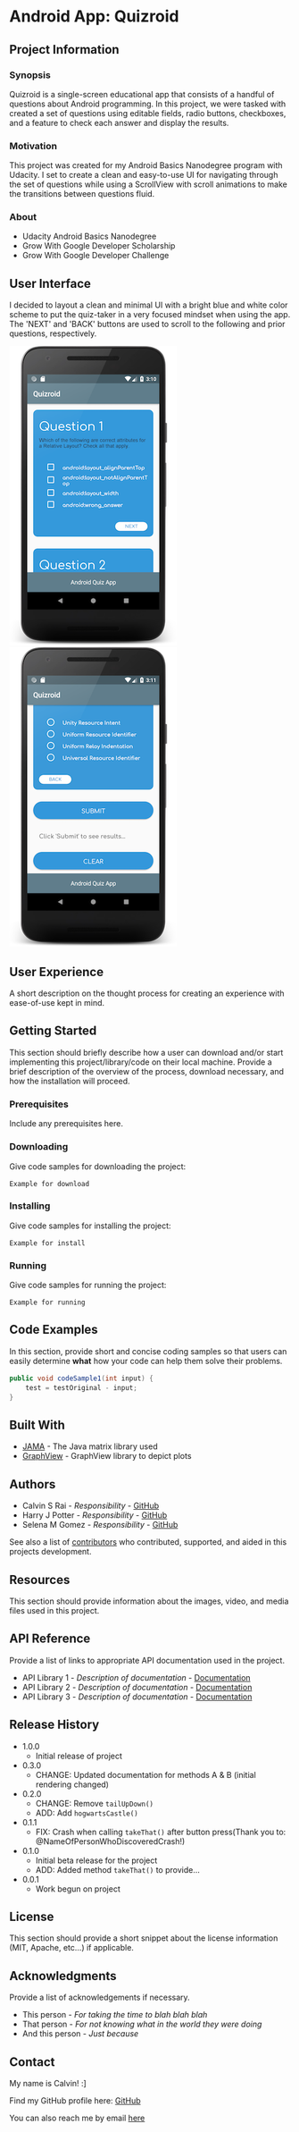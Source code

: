 # Android App: Quizroid

## Project Information

### Synopsis

Quizroid is a single-screen educational app that consists of a handful of questions about Android programming. In this project, we were tasked with created a set of questions using editable fields, radio buttons, checkboxes, and a feature to check each answer and display the results.

### Motivation

This project was created for my Android Basics Nanodegree program with Udacity. I set to create a clean and easy-to-use UI for navigating through the set of questions while using a ScrollView with scroll animations to make the transitions between questions fluid. 

###   About

- Udacity Android Basics Nanodegree
- Grow With Google Developer Scholarship
- Grow With Google Developer Challenge

## User Interface

I decided to layout a clean and minimal UI with a bright blue and white color scheme to put the quiz-taker in a very focused mindset when using the app. The 'NEXT' and 'BACK' buttons are used to scroll to the following and prior questions, respectively.

![](https://github.com/raicalvin/pictures/blob/master/pix-abnd-p4-quizroid/pic1.png) ![](https://github.com/raicalvin/pictures/blob/master/pix-abnd-p4-quizroid/pic2.png)

## User Experience

A short description on the thought process for creating an experience with ease-of-use kept in mind. 

## Getting Started

This section should briefly describe how a user can download and/or start implementing this project/library/code on their local machine. Provide a brief description of the overview of the process, download necessary, and how the installation will proceed.

### Prerequisites

Include any prerequisites here.

### Downloading

Give code samples for downloading the project:

```
Example for download
```

### Installing

Give code samples for installing the project:

```
Example for install
```

### Running

Give code samples for running the project:

```
Example for running
```

## Code Examples

In this section, provide short and concise coding samples so that users can easily determine **what** how your code can help them solve their problems.

```java
public void codeSample1(int input) {
    test = testOriginal - input;
}
```

## Built With

* [JAMA](https://math.nist.gov/javanumerics/jama/) - The Java matrix library used
* [GraphView](http://www.android-graphview.org/) - GraphView library to depict plots

## Authors

- Calvin S Rai - *Responsibility* - [GitHub](https://github.com/raicalvin)
- Harry J Potter - *Responsibility* - [GitHub](https://github.com/raicalvin)
- Selena M Gomez - *Responsibility* - [GitHub](https://github.com/raicalvin)

See also a list of [contributors](https://github.com/raicalvin) who contributed, supported, and aided in this projects development.

## Resources

This section should provide information about the images, video, and media files used in this project.

## API Reference

Provide a list of links to appropriate API documentation used in the project.

- API Library 1 - *Description of documentation* - [Documentation](https://github.com/raicalvin)
- API Library 2 - *Description of documentation* - [Documentation](https://github.com/raicalvin)
- API Library 3 - *Description of documentation* - [Documentation](https://github.com/raicalvin)

## Release History

* 1.0.0
    * Initial release of project
* 0.3.0
    * CHANGE: Updated documentation for methods A & B (initial rendering changed)
* 0.2.0
    * CHANGE: Remove `tailUpDown()`
    * ADD: Add `hogwartsCastle()`
* 0.1.1
    * FIX: Crash when calling `takeThat()` after button press(Thank you to: @NameOfPersonWhoDiscoveredCrash!)
* 0.1.0
    * Initial beta release for the project
    * ADD: Added method `takeThat()` to provide...
* 0.0.1
    * Work begun on project

## License

This section should provide a short snippet about the license information (MIT, Apache, etc...) if applicable.

## Acknowledgments

Provide a list of acknowledgements if necessary.

- This person - *For taking the time to blah blah blah*
- That person - *For not knowing what in the world they were doing*
- And this person - *Just because*

## Contact

My name is Calvin! :]

Find my GitHub profile here: [GitHub](https://github.com/raicalvin)

You can also reach me by email [here](mailto:raicalvin@gmail.com)
